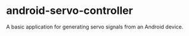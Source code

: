 # android-servo-controller
A basic application for generating servo signals from an Android device.
